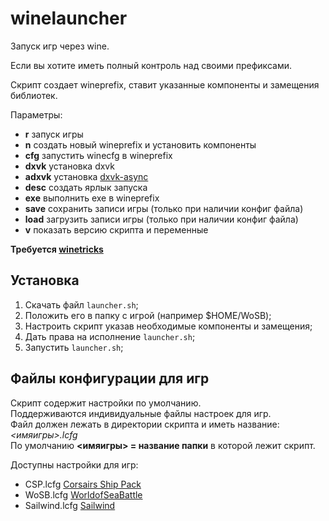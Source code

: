 # winelauncher
Запуск игр через wine.

Если вы хотите иметь полный контроль над своими префиксами.

Скрипт создает wineprefix, ставит указанные компоненты и замещения библиотек.

Параметры:
 - **r** запуск игры
 - **n** создать новый wineprefix и установить компоненты
 - **cfg** запустить winecfg в wineprefix
 - **dxvk** установка dxvk
 - **adxvk** установка [dxvk-async](https://github.com/Sporif/dxvk-async)
 - **desc** создать ярлык запуска
 - **exe** выполнить exe в wineprefix
 - **save** сохранить записи игры (только при наличии конфиг файла)
 - **load** загрузить записи игры (только при наличии конфиг файла)
 - **v** показать версию скрипта и переменные

**Требуется [winetricks](https://github.com/Winetricks/winetricks)**

## Установка
1. Скачать файл `launcher.sh`;
2. Положить его в папку с игрой (например $HOME/WoSB);
3. Настроить скрипт указав необходимые компоненты и замещения;
4. Дать права на исполнение `launcher.sh`;
5. Запустить `launcher.sh`;

## Файлы конфигурации для игр
Скрипт содержит настройки по умолчанию.  
Поддерживаются индивидуальные файлы настроек для игр.  
Файл должен лежать в директории скрипта и иметь название: *<имяигры>.lcfg*  
По умолчанию **<имяигры> = название папки** в которой лежит скрипт.

Доступны настройки для игр:
 - CSP.lcfg [Corsairs Ship Pack](https://discord.gg/dmYPfdUq9d)
 - WoSB.lcfg [WorldofSeaBattle](https://www.worldofseabattle.com)
 - Sailwind.lcfg [Sailwind](https://rawlionworkshop.com/sailwind/)


